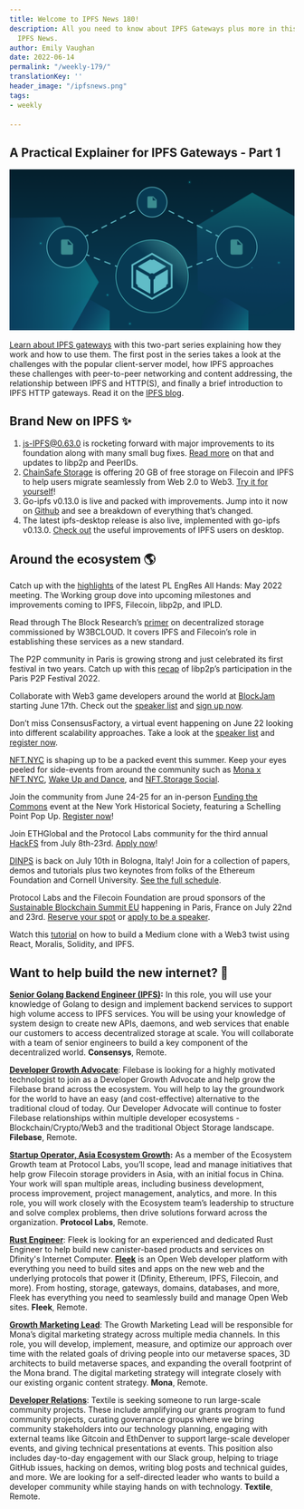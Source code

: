 ```yaml
---
title: Welcome to IPFS News 180!
description: All you need to know about IPFS Gateways plus more in this edition of
  IPFS News.
author: Emily Vaughan
date: 2022-06-14
permalink: "/weekly-179/"
translationKey: ''
header_image: "/ipfsnews.png"
tags:
- weekly

---
```

## **A Practical Explainer for IPFS Gateways - Part 1**

![](../assets/2022-ipfs-gateways-1.png)

[Learn about IPFS gateways](https://blog.ipfs.io/2022-06-09-practical-explainer-ipfs-gateways-1/) with this two-part series explaining how they work and how to use them. The first post in the series takes a look at the challenges with the popular client-server model, how IPFS approaches these challenges with peer-to-peer networking and content addressing, the relationship between IPFS and HTTP(S), and finally a brief introduction to IPFS HTTP gateways. Read it on the [IPFS blog](https://blog.ipfs.io/2022-06-09-practical-explainer-ipfs-gateways-1/).

## **Brand New on IPFS ✨**

1. js-IPFS@0.63.0 is rocketing forward with major improvements to its foundation along with many small bug fixes. [Read more](https://blog.ipfs.io/2022-06-01-js-ipfs-0-63/) on that and updates to libp2p and PeerIDs.
2. [ChainSafe Storage](https://app.storage.chainsafe.io/) is offering 20 GB of free storage on Filecoin and IPFS to help users migrate seamlessly from Web 2.0 to Web3. [Try it for yourself](https://app.storage.chainsafe.io/)!
3. Go-ipfs v0.13.0 is live and packed with improvements. Jump into it now on [Github](https://github.com/ipfs/go-ipfs/releases/tag/v0.13.0) and see a breakdown of everything that’s changed.
4. The latest ipfs-desktop release is also live, implemented with go-ipfs v0.13.0. [Check out](https://github.com/ipfs/ipfs-desktop/releases/tag/v0.21.0) the useful improvements of IPFS users on desktop.

## **Around the ecosystem 🌎**

Catch up with the [highlights](https://www.youtube.com/watch?v=j_u-LO2W6K8) of the latest PL EngRes All Hands: May 2022 meeting. The Working group dove into upcoming milestones and improvements coming to IPFS, Filecoin, libp2p, and IPLD.

Read through The Block Research’s [primer](https://www.theblockcrypto.com/post/149172/decentralized-storage-a-primer-commissioned-by-w3bcloud) on decentralized storage commissioned by W3BCLOUD. It covers IPFS and Filecoin’s role in establishing these services as a new standard.

The P2P community in Paris is growing strong and just celebrated its first festival in two years. Catch up with this [recap](https://blog.ipfs.io/2022-06-02-libp2p-at-paris-p2p/) of libp2p’s participation in the Paris P2P Festival 2022.

Collaborate with Web3 game developers around the world at [BlockJam](https://globalblockjam.com/) starting June 17th. Check out the [speaker list](https://globalblockjam.com/talks.html) and [sign up now](https://www.crowdcast.io/e/nervos-presents-blockjam/register).

Don’t miss ConsensusFactory, a virtual event happening on June 22 looking into different scalability approaches. Take a look at the [speaker list](https://consensus-factory.io/) and [register now](https://solarisevents.typeform.com/consensus?typeform-source=consensus-factory.io).

[NFT.NYC](https://www.nft.nyc/) is shaping up to be a packed event this summer. Keep your eyes peeled for side-events from around the community such as [Mona x NFT.NYC](https://www.eventbrite.com/e/mona-x-nftnyc-tickets-344345776487), [Wake Up and Dance](https://www.eventbrite.com/e/wake-up-dance-with-nftstorage-x-daybreaker-tickets-347343101567), and [NFT.Storage Social](https://www.eventbrite.com/e/nftstorage-social-tickets-344885711447).

Join the community from June 24-25 for an in-person [Funding the Commons](https://fundingthecommons.io/) event at the New York Historical Society, featuring a Schelling Point Pop Up. [Register now](https://www.eventbrite.com/e/funding-the-commons-registration-321958224717)!

Join ETHGlobal and the Protocol Labs community for the third annual [HackFS](https://fs.ethglobal.com/) from July 8th-23rd. [Apply now](https://ethglobal.com/auth?use_redirect=events/hackfs2022/apply)!

[DINPS](https://t.co/WVy17t2EkB) is back on July 10th in Bologna, Italy! Join for a collection of papers, demos and tutorials plus two keynotes from folks of the Ethereum Foundation and Cornell University. [See the full schedule](https://t.co/WVy17t2EkB).

Protocol Labs and the Filecoin Foundation are proud sponsors of the [Sustainable Blockchain Summit EU](https://sbs.tech/) happening in Paris, France on July 22nd and 23rd. [Reserve your spot](https://www.eventbrite.com/e/sustainable-blockchain-summit-tickets-336114797407) or [apply to be a speaker](https://protocollabs.typeform.com/SBS-Paris-CFP).

Watch this [tutorial](https://www.youtube.com/watch?v=8S8unFCq0fM) on how to build a Medium clone with a Web3 twist using React, Moralis, Solidity, and IPFS.

## **Want to help build the new internet? 💼**

[**Senior Golang Backend Engineer (IPFS)**](https://consensys.net/open-roles/gh_jid?gh_jid=4322032)**:** In this role, you will use your knowledge of Golang to design and implement backend services to support high volume access to IPFS services. You will be using your knowledge of system design to create new APIs, daemons, and web services that enable our customers to access decentralized storage at scale. You will collaborate with a team of senior engineers to build a key component of the decentralized world. **Consensys**, Remote.

[**Developer Growth Advocate**](https://jobs.filebase.com/20702): Filebase is looking for a highly motivated technologist to join as a Developer Growth Advocate and help grow the Filebase brand across the ecosystem. You will help to lay the groundwork for the world to have an easy (and cost-effective) alternative to the traditional cloud of today. Our Developer Advocate will continue to foster Filebase relationships within multiple developer ecosystems - Blockchain/Crypto/Web3 and the traditional Object Storage landscape. **Filebase**, Remote.

[**Startup Operator, Asia Ecosystem Growth**](https://boards.greenhouse.io/protocollabs/jobs/4382529004)**:** As a member of the Ecosystem Growth team at Protocol Labs, you’ll scope, lead and manage initiatives that help grow Filecoin storage providers in Asia, with an initial focus in China. Your work will span multiple areas, including business development, process improvement, project management, analytics, and more. In this role, you will work closely with the Ecosystem team’s leadership to structure and solve complex problems, then drive solutions forward across the organization. **Protocol Labs**, Remote.

[**Rust Engineer**](https://angel.co/company/fleekhq/jobs/1505997-rust-engineer-remote): Fleek is looking for an experienced and dedicated Rust Engineer to help build new canister-based products and services on Dfinity's Internet Computer. [**Fleek**](https://fleek.co/) is an Open Web developer platform with everything you need to build sites and apps on the new web and the underlying protocols that power it (Dfinity, Ethereum, IPFS, Filecoin, and more). From hosting, storage, gateways, domains, databases, and more, Fleek has everything you need to seamlessly build and manage Open Web sites. **Fleek**, Remote.

[**Growth Marketing Lead**](https://jobs.lever.co/MoNA/2f653ef6-c3da-4e0f-ba3c-1f294d24ece3): The Growth Marketing Lead will be responsible for Mona’s digital marketing strategy across multiple media channels. In this role, you will develop, implement, measure, and optimize our approach over time with the related goals of driving people into our metaverse spaces, 3D architects to build metaverse spaces, and expanding the overall footprint of the Mona brand. The digital marketing strategy will integrate closely with our existing organic content strategy. **Mona**, Remote.

[**Developer Relations**](https://boards.greenhouse.io/textileio/jobs/4075619004): Textile is seeking someone to run large-scale community projects. These include amplifying our grants program to fund community projects, curating governance groups where we bring community stakeholders into our technology planning, engaging with external teams like Gitcoin and EthDenver to support large-scale developer events, and giving technical presentations at events. This position also includes day-to-day engagement with our Slack group, helping to triage GitHub issues, hacking on demos, writing blog posts and technical guides, and more. We are looking for a self-directed leader who wants to build a developer community while staying hands on with technology. **Textile**, Remote.